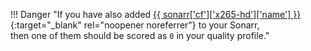 !!! Danger "If you have also added [{{ sonarr['cf']['x265-hd']['name'] }}](/Sonarr/sonarr-collection-of-custom-formats/#x265-hd){:target="\_blank" rel="noopener noreferrer"} to your Sonarr,<br>then one of them should be scored as `0` in your quality profile."
